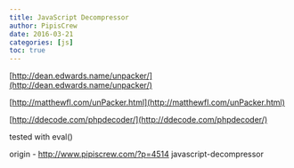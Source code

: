 ```yaml
---
title: JavaScript Decompressor
author: PipisCrew
date: 2016-03-21
categories: [js]
toc: true
---
```


[http://dean.edwards.name/unpacker/](http://dean.edwards.name/unpacker/)

[http://matthewfl.com/unPacker.html](http://matthewfl.com/unPacker.html)

[http://ddecode.com/phpdecoder/](http://ddecode.com/phpdecoder/)

tested with eval()

origin - http://www.pipiscrew.com/?p=4514 javascript-decompressor